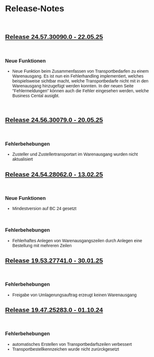 <style>
body {
    font-family: "Century Gothic", "CenturyGothic", "AppleGothic", sans-serif;
}
h2 {
    font-weight: bold;
    text-decoration: underline;
}

@media print {
    .no-print {
        display: none !important;
    }
}


/* ## Release Version - Date 

<br>

### Neue Funktionen

<br>

### Anpassung bestehender Funktionen

<br>

### Fehlerbehebungen */


</style>

<div class="no-print">

# Release-Notes

<br>

## Release 24.57.30090.0 - 22.05.25

<br>

### Neue Funktionen

- Neue Funktion beim Zusammenfassen von Transportbedarfen zu einem Warenausgang. Es ist nun ein Fehlerhandling implementiert, welches beispielsweise sichtbar macht, welche Transportbedarfe nicht mit in den Warenausgang hinzugefügt werden konnten. In der neuen Seite "Fehlermeldungen" können auch die Fehler eingesehen werden, welche Business Cental ausigbt.
<br>


## Release 24.56.30079.0 - 20.05.25

<br>

### Fehlerbehebungen

- Zusteller und Zustellertransportart im Warenausgang wurden nicht aktualisiert

## Release 24.54.28062.0 - 13.02.25

<br>

### Neue Funktionen

- Mindestversion auf BC 24 gesetzt

<br>

### Fehlerbehebungen

- Fehlerhaftes Anlegen von Warenausgangszeilen durch Anlegen eine Bestellung mit mehreren Zeilen

## Release 19.53.27741.0 - 30.01.25

<br>

### Fehlerbehebungen

- Freigabe von Umlagerungsauftrag erzeugt keinen Warenausgang

## Release 19.47.25283.0 - 01.10.24

<br>

### Fehlerbehebungen

- automatisches Erstellen von Transportbedarfszeilen verbessert
- Transportbestellkennzeichen wurde nicht zurürckgesetzt

</div>